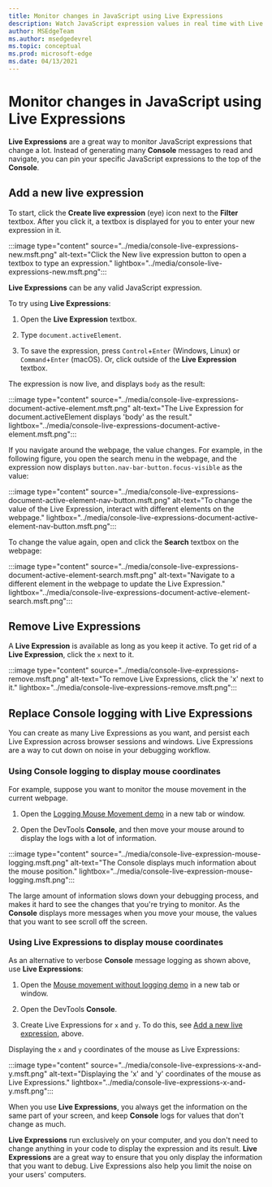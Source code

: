 ```yaml
---
title: Monitor changes in JavaScript using Live Expressions
description: Watch JavaScript expression values in real time with Live Expressions.  If you find yourself typing the same JavaScript expressions into the Console repeatedly, try Live Expressions instead.
author: MSEdgeTeam
ms.author: msedgedevrel
ms.topic: conceptual
ms.prod: microsoft-edge
ms.date: 04/13/2021
---
```

# Monitor changes in JavaScript using Live Expressions

<!-- very short article in other repo:
Watch JavaScript values in real-time with Live Expressions -->

**Live Expressions** are a great way to monitor JavaScript expressions that change a lot.  Instead of generating many **Console** messages to read and navigate, you can pin your specific JavaScript expressions to the top of the **Console**.


<!-- ====================================================================== -->
## Add a new live expression

To start, click the **Create live expression** (eye) icon next to the **Filter** textbox.  After you click it, a textbox is displayed for you to enter your new expression in it.

:::image type="content" source="../media/console-live-expressions-new.msft.png" alt-text="Click the New live expression button to open a textbox to type an expression." lightbox="../media/console-live-expressions-new.msft.png":::

**Live Expressions** can be any valid JavaScript expression.

To try using **Live Expressions**:

1. Open the **Live Expression** textbox.

1. Type `document.activeElement`.

1. To save the expression, press `Control`+`Enter` (Windows, Linux) or `Command`+`Enter` (macOS).  Or, click outside of the **Live Expression** textbox.

The expression is now live, and displays `body` as the result:

:::image type="content" source="../media/console-live-expressions-document-active-element.msft.png" alt-text="The Live Expression for document.activeElement displays 'body' as the result." lightbox="../media/console-live-expressions-document-active-element.msft.png":::

If you navigate around the webpage, the value changes.  For example, in the following figure, you open the search menu in the webpage, and the expression now displays `button.nav-bar-button.focus-visible` as the value:

:::image type="content" source="../media/console-live-expressions-document-active-element-nav-button.msft.png" alt-text="To change the value of the Live Expression, interact with different elements on the webpage." lightbox="../media/console-live-expressions-document-active-element-nav-button.msft.png":::

To change the value again, open and click the **Search** textbox on the webpage:

:::image type="content" source="../media/console-live-expressions-document-active-element-search.msft.png" alt-text="Navigate to a different element in the webpage to update the Live Expression." lightbox="../media/console-live-expressions-document-active-element-search.msft.png":::


<!-- ====================================================================== -->
## Remove Live Expressions

A **Live Expression** is available as long as you keep it active.  To get rid of a **Live Expression**, click the `x` next to it.

:::image type="content" source="../media/console-live-expressions-remove.msft.png" alt-text="To remove Live Expressions, click the 'x' next to it." lightbox="../media/console-live-expressions-remove.msft.png":::


<!-- ====================================================================== -->
## Replace Console logging with Live Expressions

You can create as many Live Expressions as you want, and persist each Live Expression across browser sessions and windows.  Live Expressions are a way to cut down on noise in your debugging workflow.

### Using Console logging to display mouse coordinates

For example, suppose you want to monitor the mouse movement in the current webpage.

1. Open the [Logging Mouse Movement demo](https://microsoftedge.github.io/DevToolsSamples/console/mousemove.html) in a new tab or window.

1. Open the DevTools **Console**, and then move your mouse around to display the logs with a lot of information.

<!-- You can view the source file for this demo at [MicrosoftEdge/DevToolsSamples > mousemove.html](https://github.com/MicrosoftEdge/DevToolsSamples/blob/master/docs/console/mousemove.html). -->

:::image type="content" source="../media/console-live-expression-mouse-logging.msft.png" alt-text="The Console displays much information about the mouse position." lightbox="../media/console-live-expression-mouse-logging.msft.png":::

The large amount of information slows down your debugging process, and makes it hard to see the changes that you're trying to monitor.  As the **Console** displays more messages when you move your mouse, the values that you want to see scroll off the screen.

### Using Live Expressions to display mouse coordinates

As an alternative to verbose **Console** message logging as shown above, use **Live Expressions**:

1. Open the [Mouse movement without logging demo](https://microsoftedge.github.io/DevToolsSamples/console/mousemove-no-log.html) in a new tab or window.

   <!-- You can view the source file for this demo at [MicrosoftEdge/DevToolsSamples > mousemove-no-log.html](https://github.com/MicrosoftEdge/DevToolsSamples/blob/master/docs/console/mousemove-no-log.html). -->

1. Open the DevTools **Console**.

1. Create Live Expressions for `x` and `y`.  To do this, see [Add a new live expression](#add-a-new-live-expression), above.

Displaying the `x` and `y` coordinates of the mouse as Live Expressions:

:::image type="content" source="../media/console-live-expressions-x-and-y.msft.png" alt-text="Displaying the 'x' and 'y' coordinates of the mouse as Live Expressions." lightbox="../media/console-live-expressions-x-and-y.msft.png":::

When you use **Live Expressions**, you always get the information on the same part of your screen, and keep **Console** logs for values that don't change as much.

**Live Expressions** run exclusively on your computer, and you don't need to change anything in your code to display the expression and its result.  **Live Expressions** are a great way to ensure that you only display the information that you want to debug.  Live Expressions also help you limit the noise on your users' computers.
